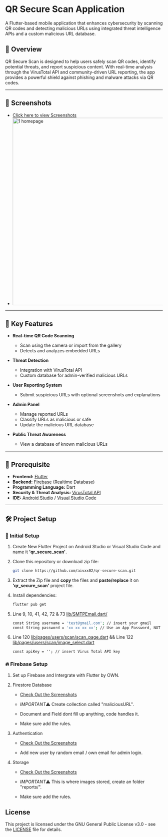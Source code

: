 # QR Secure Scan Application

A Flutter-based mobile application that enhances cybersecurity by scanning QR codes and detecting malicious URLs using integrated threat intelligence APIs and a custom malicious URL database.

## 📱 Overview

QR Secure Scan is designed to help users safely scan QR codes, identify potential threats, and report suspicious content. With real-time analysis through the VirusTotal API and community-driven URL reporting, the app provides a powerful shield against phishing and malware attacks via QR codes.

---

## 📸 Screenshots

- [Click here to view Screenshots](screenshots/app-images/user/1.homepage.jpg/)
- <img src="https://github.com/user-attachments/assets/79f83455-4044-44ff-b769-45c1af6980fd" alt="1 homepage" width="600"/>

----

## 🚨 Key Features

- **Real-time QR Code Scanning**

  - Scan using the camera or import from the gallery
  - Detects and analyzes embedded URLs
- **Threat Detection**

  - Integration with VirusTotal API
  - Custom database for admin-verified malicious URLs
- **User Reporting System**

  - Submit suspicious URLs with optional screenshots and explanations
- **Admin Panel**

  - Manage reported URLs
  - Classify URLs as malicious or safe
  - Update the malicious URL database
- **Public Threat Awareness**

  - View a database of known malicious URLs

---

## 🧱 Prerequisite

- **Frontend:** [Flutter](https://docs.flutter.dev/get-started/install/windows/desktop/)
- **Backend:** [Firebase](https://firebase.google.com/) (Realtime Database)
- **Programming Language:** Dart
- **Security & Threat Analysis:** [VirusTotal API](https://www.virustotal.com/gui/home/upload/)
- **IDE:** [Android Studio](https://developer.android.com/studio/) / [Visual Studio Code](https://visualstudio.microsoft.com/downloads/)

---

## 🛠️ Project Setup

### 🔨 Initial Setup

1. Create New Flutter Project on Android Studio or Visual Studio Code and name it **'qr_secure_scan'**.

2. Clone this repository or download zip file:
   ```bash
   git clone https://github.com/aivxx02/qr-secure-scan.git

3. Extract the Zip file and **copy** the files and **paste/replace** it on **'qr_secure_scan'** project file.

4. Install dependencies:
   ```bash
   flutter pub get

5. Line 9, 10, 41, 42, 72 & 73 [lib/SMTPEmail.dart/](lib/SMTPEmail.dart/)
    ```bash 
    const String username = 'test@gmail.com'; // insert your gmail
    const String password = 'xx xx xx xx'; // Use an App Password, NOT your Gmail password

6. Line 120 [lib/pages/users/scan/scan_page.dart](lib/pages/users/scan/scan_page.dart/) && Line 122 [lib/pages/users/scan/image_select.dart](lib/pages/users/scan/image_select.dart/)
	```
	const apiKey = ''; // insert Virus Total API key

### 🔥 Firebase Setup

1. Set up Firebase and Intergrate with Flutter by OWN.

2. Firestore Database
   - [Check Out the Screenshots](screenshots/firebase-setup/firestore-database/)

   - *IMPORTANT*⚠️ Create collection called "maliciousURL".

   - Document and Field dont fill up anything, code handles it.

   - Make sure add the rules.

3. Authentication
   - [Check Out the Screenshots](screenshots/firebase-setup/authentication/)

   - Add new user by random email / own email for admin login.

4. Storage
   - [Check Out the Screenshots](screenshots/firebase-setup/storage/)
   
   - *IMPORTANT*⚠️ This is where images stored, create an folder "reports/". 

   - Make sure add the rules.


## License
This project is licensed under the GNU General Public License v3.0 - see the [LICENSE](LICENSE/) file for details.
